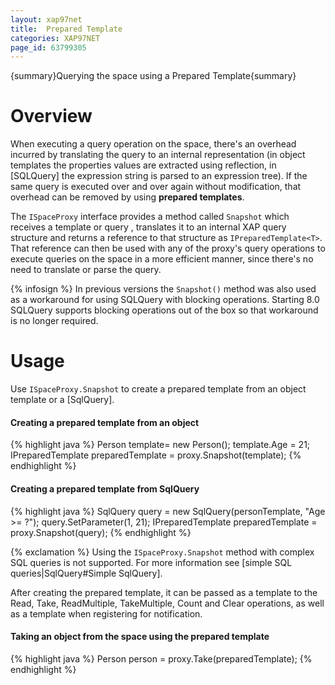 ```yaml
---
layout: xap97net
title:  Prepared Template
categories: XAP97NET
page_id: 63799305
---
```


{summary}Querying the space using a Prepared Template{summary}

# Overview

When executing a query operation on the space, there's an overhead incurred by translating the query to an internal representation (in object templates the properties values are extracted using reflection, in [SQLQuery] the expression string is parsed to an expression tree). If the same query is executed over and over again without modification, that overhead can be removed by using **prepared templates**.

The `ISpaceProxy` interface provides a method called `Snapshot` which receives a template or query , translates it to an internal XAP query structure and returns a reference to that structure as `IPreparedTemplate<T>`. That reference can then be used with any of the proxy's query operations to execute queries on the space in a more efficient manner, since there's no need to translate or parse the query.

{% infosign %} In previous versions the `Snapshot()` method was also used as a workaround for using SQLQuery with blocking operations. Starting 8.0 SQLQuery supports blocking operations out of the box so that workaround is no longer required.

# Usage

Use `ISpaceProxy.Snapshot` to create a prepared template from an object template or a [SqlQuery].

#### Creating a prepared template from an object


{% highlight java %}
Person template= new Person();
template.Age = 21;
IPreparedTemplate<Person> preparedTemplate = proxy.Snapshot(template);
{% endhighlight %}


#### Creating a prepared template from SqlQuery


{% highlight java %}
SqlQuery<Person> query = new SqlQuery<Person>(personTemplate, "Age >= ?");
query.SetParameter(1, 21);
IPreparedTemplate<Person> preparedTemplate = proxy.Snapshot(query);
{% endhighlight %}


{% exclamation %} Using the `ISpaceProxy.Snapshot` method with complex SQL queries is not supported. For more information see [simple SQL queries|SqlQuery#Simple SqlQuery].

After creating the prepared template, it can be passed as a template to the Read, Take, ReadMultiple, TakeMultiple, Count and Clear operations, as well as a template when registering for notification.

#### Taking an object from the space using the prepared template


{% highlight java %}
Person person = proxy.Take(preparedTemplate);
{% endhighlight %}

